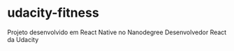 # udacity-fitness
Projeto desenvolvido em React Native no Nanodegree Desenvolvedor React da Udacity
